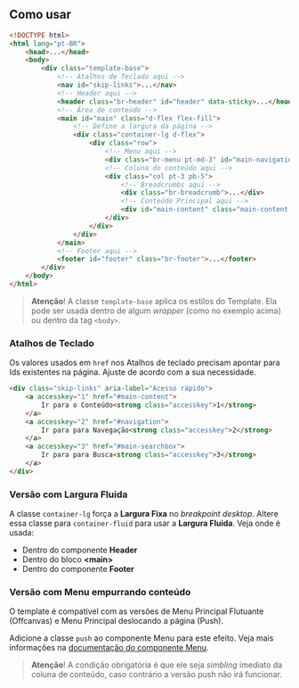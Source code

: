[version]: # (3.0.1)

## Como usar

```html
<!DOCTYPE html>
<html lang="pt-BR">
    <head>...</head>
    <body>
        <div class="template-base">
            <!-- Atalhos de Teclado aqui -->
            <nav id="skip-links">...</nav>
            <!-- Header aqui -->
            <header class="br-header" id="header" data-sticky>...</header>
            <!-- Área de conteúdo -->
            <main id="main" class="d-flex flex-fill">
                <!-- Define a largura da página -->
                <div class="container-lg d-flex">
                    <div class="row">
                        <!-- Menu aqui -->
                        <div class="br-menu pt-md-3" id="main-navigation">...</div>
                        <!-- Coluna do conteúdo aqui -->
                        <div class="col pt-3 pb-5">
                            <!-- Breadcrumbs aqui -->
                            <div class="br-breadcrumb">...</div>
                            <!-- Conteúdo Principal aqui -->
                            <div id="main-content" class="main-content pl-sm-3">...</div>
                        </div>
                    </div>
                </div>
            </main>
            <!-- Footer aqui -->
            <footer id="footer" class="br-footer">...</footer>
        </div>
    </body>
</html>
```

> **Atenção**! A classe `template-base` aplica os estilos do Template. Ela pode ser usada dentro de algum _wrapper_ (como no exemplo acima) ou dentro da tag `<body>`.

### Atalhos de Teclado

Os valores usados em `href` nos Atalhos de teclado precisam apontar para Ids existentes na página. Ajuste de acordo com a sua necessidade.

```html
<div class="skip-links" aria-label="Acesso rápido">
    <a accesskey="1" href="#main-content">
        Ir para o Conteúdo<strong class="accesskey">1</strong>
    </a>
    <a accesskey="2" href="#navigation">
        Ir para para Navegação<strong class="accesskey">2</strong>
    </a>
    <a accesskey="3" href="#main-searchbox">
        Ir para para Busca<strong class="accesskey">3</strong>
    </a>
</div>
```

### Versão com Largura Fluida

A classe `container-lg` força a **Largura Fixa** no _breakpoint desktop_. Altere essa classe para `container-fluid` para usar a **Largura Fluida**. Veja onde é usada:

- Dentro do componente **Header**
- Dentro do bloco **&lt;main&gt;**
- Dentro do componente **Footer**

### Versão com Menu empurrando conteúdo

O template é compatível com as versões de Menu Principal Flutuante (Offcanvas) e Menu Principal deslocando a página (Push).

Adicione a classe `push` ao componente Menu para este efeito. Veja mais informações na [documentação do componente Menu](/ds/components/menu).

> **Atenção**! A condição obrigatória é que ele seja _simbling_ imediato da coluna de conteúdo, caso contrário a versão push não irá funcionar.

